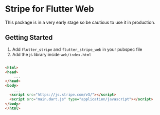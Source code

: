 # Stripe for Flutter Web

This package is in a very early stage so be cautious to use it in production.

## Getting Started

1. Add `flutter_stripe` and `flutter_stripe_web` in your pubspec file
2. Add the js library inside `web/index.html`

```html

<html>
<head>
    ...
</head>
<body>
    ...
  <script src="https://js.stripe.com/v3/"></script>
  <script src="main.dart.js" type="application/javascript"></script>
</body>
</html>
```
